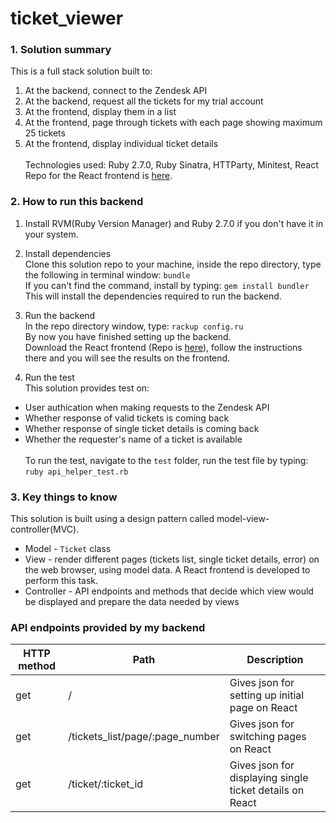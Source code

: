 # ticket_viewer

### 1. Solution summary
This is a full stack solution built to: 
1. At the backend, connect to the Zendesk API
2. At the backend, request all the tickets for my trial account
3. At the frontend, display them in a list
4. At the frontend, page through tickets with each page showing maximum 25 tickets
5. At the frontend, display individual ticket details
<br /><br />
Technologies used: Ruby 2.7.0, Ruby Sinatra, HTTParty, Minitest, React <br />
Repo for the React frontend is [here](https://github.com/allen0lee/ticket-viewer-react).

### 2. How to run this backend
1. Install RVM(Ruby Version Manager) and Ruby 2.7.0 if you don't have it in your system. 

2. Install dependencies<br />
Clone this solution repo to your machine, inside the repo directory, type the following in terminal window: `bundle`<br /> 
If you can't find the command, install by typing: `gem install bundler`<br />
This will install the dependencies required to run the backend.

3. Run the backend<br />
In the repo directory window, type: `rackup config.ru`<br />
By now you have finished setting up the backend.<br />
Download the React frontend (Repo is [here](https://github.com/allen0lee/ticket-viewer-react)), follow the instructions there and you will see the results on the frontend.

4. Run the test<br />
This solution provides test on:
* User authication when making requests to the Zendesk API
* Whether response of valid tickets is coming back
* Whether response of single ticket details is coming back
* Whether the requester's name of a ticket is available
<br /><br />
To run the test, navigate to the `test` folder, run the test file by typing: `ruby api_helper_test.rb`

### 3. Key things to know
This solution is built using a design pattern called model-view-controller(MVC).<br />
* Model - `Ticket` class
* View - render different pages (tickets list, single ticket details, error) on the web browser, using model data. A React frontend is developed to perform this task.  
* Controller - API endpoints and methods that decide which view would be displayed and prepare the data needed by views 

### API endpoints provided by my backend
HTTP method | Path | Description
------------ | ------------- | ------
get | / | Gives json for setting up initial page on React 
get | /tickets_list/page/:page_number | Gives json for switching pages on React
get | /ticket/:ticket_id | Gives json for displaying single ticket details on React

       
